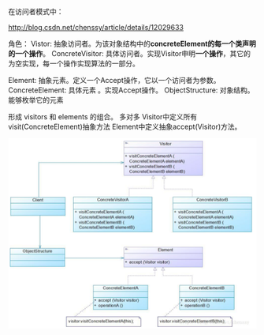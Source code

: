 在访问者模式中：


http://blog.csdn.net/chenssy/article/details/12029633


角色：
Vistor: 抽象访问者。为该对象结构中的**concreteElement的每一个类声明的一个操作**。 
ConcreteVisitor: 具体访问者。实现Visitor申明**一个操作**，其它的为空实现，每一个操作实现算法的一部分。 

Element: 抽象元素。定义一个Accept操作，它以一个访问者为参数。 
ConcreteElement: 具体元素 。实现Accept操作。 
ObjectStructure: 对象结构。能够枚举它的元素


形成  visitors  和 elements 的组合。  多对多
Visitor中定义所有visit(ConcreteElement)抽象方法
Element中定义抽象accept(Visitor)方法。



![UML](./1.png)

